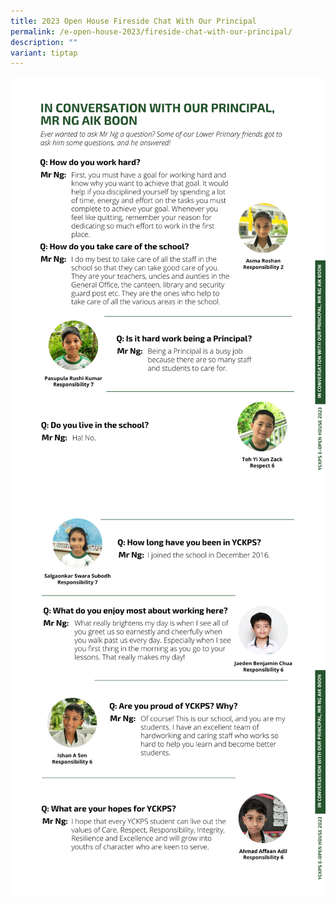 ```yaml
---
title: 2023 Open House Fireside Chat With Our Principal
permalink: /e-open-house-2023/fireside-chat-with-our-principal/
description: ""
variant: tiptap
---
```

![](/images/2023/E%20open%20house%202023/updated_yckps%20e-open%20house%202023_questions%20from%20lower%20primary%20students.png)
![](/images/2023/E%20open%20house%202023/updated_yckps%20e-open%20house%202023_questions%20from%20lower%20primary%20students%20(1).png)